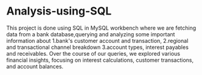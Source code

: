 # Analysis-using-SQL
This project is done using SQL in MySQL workbench where we are fetching data from a bank database,querying and analyzing some important information about
1.bank's customer account and transaction,
2.regional and transactional channel breakdown 
3.account types, interest payables and receivables.
Over the course of our queries, we explored various financial insights, focusing on interest calculations, customer transactions, and account balances.
